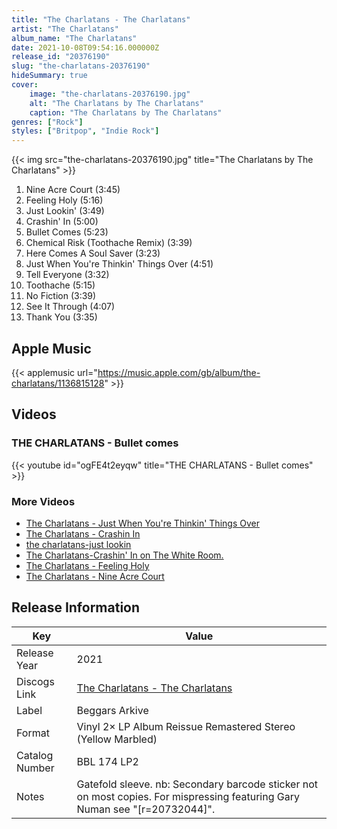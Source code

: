 ```yaml
---
title: "The Charlatans - The Charlatans"
artist: "The Charlatans"
album_name: "The Charlatans"
date: 2021-10-08T09:54:16.000000Z
release_id: "20376190"
slug: "the-charlatans-20376190"
hideSummary: true
cover:
    image: "the-charlatans-20376190.jpg"
    alt: "The Charlatans by The Charlatans"
    caption: "The Charlatans by The Charlatans"
genres: ["Rock"]
styles: ["Britpop", "Indie Rock"]
---
```


{{< img src="the-charlatans-20376190.jpg" title="The Charlatans by The Charlatans" >}}

<!-- section break -->

1. Nine Acre Court (3:45)
2. Feeling Holy (5:16)
3. Just Lookin' (3:49)
4. Crashin' In (5:00)
5. Bullet Comes (5:23)
6. Chemical Risk (Toothache Remix) (3:39)
7. Here Comes A Soul Saver (3:23)
8. Just When You're Thinkin' Things Over (4:51)
9. Tell Everyone (3:32)
10. Toothache (5:15)
11. No Fiction (3:39)
12. See It Through (4:07)
13. Thank You (3:35)

<!-- section break -->




## Apple Music
{{< applemusic url="https://music.apple.com/gb/album/the-charlatans/1136815128" >}}





## Videos
### THE CHARLATANS - Bullet comes
{{< youtube id="ogFE4t2eyqw" title="THE CHARLATANS - Bullet comes" >}}<br>

### More Videos

- [The Charlatans - Just When You're Thinkin' Things Over](https://www.youtube.com/watch?v=blqPQP7RPXw)
- [The Charlatans - Crashin In](https://www.youtube.com/watch?v=NlrG6wPgOLo)
- [the charlatans-just lookin](https://www.youtube.com/watch?v=vsjdaOxX8bU)
- [The Charlatans-Crashin' In on The White Room.](https://www.youtube.com/watch?v=CZnxlnjWBNI)
- [The Charlatans - Feeling Holy](https://www.youtube.com/watch?v=-mSwij3eShM)
- [The Charlatans - Nine Acre Court](https://www.youtube.com/watch?v=uT5DUezAaRw)


## Release Information
|  Key           | Value                                                |
| ---------------| ---------------------------------------------------- |
| Release Year   | 2021                                   |
| Discogs Link   | [The Charlatans - The Charlatans](https://www.discogs.com/release/20376190-The-Charlatans-The-Charlatans) |
| Label          | Beggars Arkive |
| Format         | Vinyl 2× LP Album Reissue Remastered Stereo (Yellow Marbled) |
| Catalog Number | BBL 174 LP2 |
| Notes | Gatefold sleeve.    nb: Secondary barcode sticker not on most copies.  For mispressing featuring Gary Numan see "[r=20732044]". |